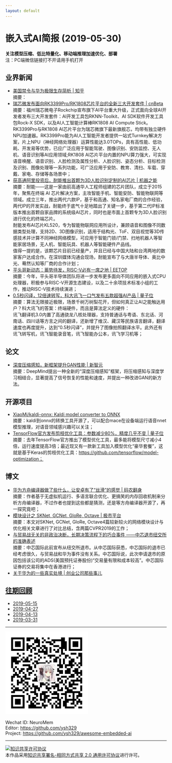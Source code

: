 ```yaml
---
layout: default
---
```


# 嵌入式AI简报 (2019-05-30)

**关注模型压缩、低比特量化、移动端推理加速优化、部署**  
<font>注：PC端微信链接打不开请用手机打开</font>


## 业界新闻

- [美国禁令与华为极限生存简析 | 知乎](https://zhuanlan.zhihu.com/p/66256933)  
摘要：
- [瑞芯微发布面向RK3399Pro/RK1808芯片平台的全新三大开发套件 | cnBeta](https://www.cnbeta.com/articles/tech/849133.htm)  
摘要：福州瑞芯微电子Rockchip宣布旗下AI平台重大升级，正式面向全球AI开发者发布三大开发套件：AI开发工具包RKNN-Toolkit、AI SDK软件开发工具包Rock-X SDK，以及AI人工智能计算棒RK1808 AI Compute Stick。  
RK3399Pro与RK1808 AI芯片平台为瑞芯微旗下最新旗舰芯，均带有独立硬件NPU加速器。RK3399Pro能为AI人工智能开发者提供一站式Turnkey解决方案，片上NPU（神经网络处理器）运算性能达3.0TOPs，具有高性能、低功耗、开发易等优势，已应广泛应用于智能驾驶、图像识别、安防监控、无人机、语音识别等AI应用领域;RK1808 AI芯片平台内置的NPU算力强大，可实现语音唤醒、语音识别、人脸检测及属性分析、人脸识别、姿态分析、目标检测及识别、图像处理等一系列功能，可广泛应用于安防、教育、清扫、车载、穿戴、家电、存储等各场景中；  
- [获高通阿里投资后，耐能推出首颗为3D人脸识别定制的AI芯片 | 机器之能](https://mp.weixin.qq.com/s/wOkuGwj6GHewsPv5fY6qhA)  
摘要：耐能——这是一家由前高通华人工程师组建的芯片团队，成立于2015年，聚焦在终端 AI 芯片解决方案，主攻智能手机、智能安防、智能物联网等领域。成立三年，推出两代六款IP，基于和高通、知名家电厂商的合作经验，两代IP的开发实战，耐能终于底气十足地踏出了关键一步，基于第二代IP标准版本推出首颗自家品牌的系统级AI芯片，同时也是市面上首颗专为3D人脸识别进行优化的终端芯片。  
耐能发布AI芯片KL520，专为智能物联网应用所设计，兼顾语音和图像不同数据类型处理，支持2D、3D图像识别，适用于结构光、ToF、双目视觉等3D传感技术并计算不同神经网络模型，可应用于智能门锁/门禁、扫地机器人等智能家居场景，无人机、智能玩具、机器人等智能硬件产品线。  
值得一提的是，该颗芯片目前已经量产，并且已经与中国大陆和台湾两地的数家客户达成合作。在深圳媒体沟通会现场，耐能宣布了与大唐半导体、奥比中光、蓦然认知等厂商的合作计划；  
- [平头哥新动态：蓄势待发，RISC-V必有一席之地 | EETOP](https://mp.weixin.qq.com/s/YX0PMSX95Xs91aFGgNyymA)  
摘要：今年，平头哥半导体团队将进一步发布更多面向不同应用的嵌入式CPU处理器，积极参与RISC-V开源生态建设，以及二十余项技术标准小组的工作，推动RISC-V技术持续演进；  
- [0.5秒闪译，12倍速转写，科大讯飞一口气发布五款超强AI产品 | 量子位](https://mp.weixin.qq.com/s?timestamp=1558865238&src=3&ver=1&signature=Ym5fqh5-NhpOosE10b6p4FbpoBVLZr7O1wLZoCdXbTYMbtz6hT6wz2grRt5SEwEtWxlIxc-9pYjjq4Oz94gb7gQusJO0f5N*grT1NvoedrqItRQpHVqaMXRij5Y4AZy*1stkDiLT9GqRhm8AxNr-nrkF4tj1omng7cYnj8G0*Hc=)  
摘要：算法无限接近极限，场景千树万树梨花开，但如何真正让AI之能触达用户？科大讯飞的答案：终端硬件，而且是算法定义的硬件：  
讯飞翻译机3.0内置了高通骁龙八核处理器，支持普通话与粤语、东北话、河南话、四川话等方言之间的翻译，还新增了维汉、藏汉等民族语言翻译，翻译速度也再度提升，达到“0.5秒闪译”，并提升了图像拍照翻译水平。此外还有讯飞转写机，讯飞智能录音笔，讯飞智能办公本，讯飞学习机等；



## 论文


- [深度压缩感知，新框架提升GAN性能 | 新智元](https://mp.weixin.qq.com/s?timestamp=1558866159&src=3&ver=1&signature=Ym5fqh5-NhpOosE10b6p4K3TOXCUENqFWt0QLAU*QzDfvC8cvDSGP2CIG0hIjfzdS7uOuaaZ6NozdV-GJ2CNW-JUsG0Ceo27F3UcTZcHGaGsn*1yBaqTcZRIzN-kaPk1ZKknVP1z3r1J7YiHBx5N6kxW6r*pkMldo9RfFVQ9eDE=)  
摘要：DeepMind提出一种全新的“深度压缩感知”框架，将压缩感知与深度学习相结合，显著提高了信号恢复的性能和速度，并提出一种改进GAN的新方法。


## 开源项目


- [XiaoMi/kaldi-onnx: Kaldi model converter to ONNX](https://github.com/XiaoMi/kaldi-onnx)  
摘要：kaldi到onnx的转换工具开源了，可以配合mace在设备端运行语音nnet模型推理，对语音领域感兴趣可以关注；  
- [TensorFlow官方发布剪枝优化工具：参数减少80%，精度几乎不变 | 量子位](https://mp.weixin.qq.com/s/C5_3_9gUYY36C6ZQTGMweg)  
摘要：去年TensorFlow官方推出了模型优化工具，最多能将模型尺寸减小4倍，运行速度提高3倍；最近现又有一款新工具加入模型优化“豪华套餐”，这就是基于Keras的剪枝优化工具：https://github.com/tensorflow/model-optimization；  


## 博文

- [华为方舟编译器做了些什么，让安卓有了“丝滑”的感觉 | 码农翻身](https://mp.weixin.qq.com/s/t-Szqf5yEO65-JOIeYoOHg)  
摘要：作者基于无虚拟机运行、多语言联合优化、更搞笑的内存回收机制来分析方舟编译器，不过作者也提到这些都是猜测，还是等方舟编译器开源了，再一探究竟吧；  
- [模块设计之 SKNet, GCNet, GloRe, Octave | 极市平台](https://mp.weixin.qq.com/s/YL5UXewnEJuPDpN9Q2XNgQ)  
摘要：本文对SKNet, GCNet, GloRe, Octave4篇较新较火的网络模块设计与优化相关文章进行了对比总结，含两篇CVPR2019的工作；  
- [与贸易战无关的非政治决断，长期决策流程下的巧合事件 ——中芯退市纽交所的准确表述](http://www.52rd.com/News/APP/Detail/?ID=116009)  
摘要：中芯国际此前宣布从纽交所退市。从中芯国际获悉，中芯国际的退市已经考虑很久，与贸易战和华为事件没有关系。中芯国际说，此次申请退市的原因包括该公司的ADS(美国预托证券股份)“交易量有限和成本较高”。中芯国际证券的交易将集中在香港进行；  
- [关于华为的一些真实处境 | 创业公司那些事儿](https://mp.weixin.qq.com/s/M1cZqd0umVaVmWkwLyfclA)  


## [往期回顾](https://github.com/ysh329/awesome-embedded-ai)

- [2019-05-15](https://github.com/ysh329/awesome-embedded-ai/blob/master/embedded-ai-report/2019-05-15.md)  
- [2019-04-27](https://github.com/ysh329/awesome-embedded-ai/blob/master/embedded-ai-report/2019-04-27.md)  
- [2019-04-13](https://github.com/ysh329/awesome-embedded-ai/blob/master/embedded-ai-report/2019-04-13.md)  
- [2019-03-31](https://github.com/ysh329/awesome-embedded-ai/blob/master/embedded-ai-report/2019-03-31.md)  

----

![wechat_qrcode](../wechat_qrcode.jpg)

Wechat ID: NeuroMem  
Editor: https://github.com/ysh329  
Project: https://github.com/ysh329/awesome-embedded-ai  

----

<a rel="license" href="http://creativecommons.org/licenses/by-sa/2.0/"><img alt="知识共享许可协议" style="border-width:0" src="https://i.creativecommons.org/l/by-sa/2.0/88x31.png" /></a><br />本作品采用<a rel="license" href="http://creativecommons.org/licenses/by-sa/2.0/">知识共享署名-相同方式共享 2.0 通用许可协议</a>进行许可。
